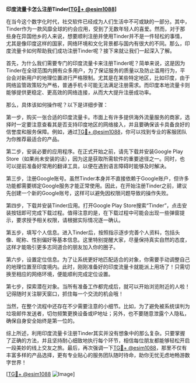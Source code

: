 **印度流量卡怎么注册Tinder[[TG💪+ @esim1088](https://t.me/s/esim1088)]**

在当今这个数字化时代，社交软件已经成为人们生活中不可或缺的一部分。其中，Tinder作为一款风靡全球的约会应用，受到了无数年轻人的喜爱。然而，对于那些身在异国他乡的人来说，想要顺利注册并使用Tinder并不是一件轻松的事情，尤其是像印度这样的国家，网络环境和文化背景都与国内有很大的不同。那么，印度流量卡如何帮助我们成功注册Tinder呢？接下来就让我们一起深入了解。

首先，为什么我们需要专门的印度流量卡来注册Tinder呢？简单来说，这是因为Tinder在全球范围内拥有众多用户，为了保证服务的质量以及防止滥用行为，平台会对新用户的地理位置进行严格限制。尤其是在某些特定地区，比如印度，由于网络监管政策较为严格，普通手机卡可能无法满足注册需求。而印度本地流量卡则能够提供更稳定、更高效的网络连接，从而大大提升注册成功率。

那么，具体该如何操作呢？以下是详细步骤：

第一步，购买一张合适的印度流量卡。市面上有许多提供海外流量服务的商家，选择时一定要注意查看其是否支持印度地区的网络接入，并且要确保该卡具备良好的信誉度和服务保障。例如，通过[TG💪+ @esim1088](https://t.me/s/esim1088)，你可以找到专业的客服团队为你推荐最适合的产品。

第二步，安装必要的应用程序。在正式开始之前，请先下载并安装Google Play Store（如果尚未安装的话），因为这是获取所需软件的重要途径之一。同时，也可以提前准备好常用的翻译工具，以便在遇到语言障碍时能够及时解决。

第三步，注册Google账号。虽然Tinder本身并不直接依赖于Google账户，但许多功能都需要绑定Google服务才能正常使用。因此，在开始注册Tinder之前，建议先创建一个新的Google账号，这样可以避免因权限问题导致的操作失败。

第四步，下载并安装Tinder应用。打开Google Play Store搜索“Tinder”，点击安装按钮即可完成下载过程。值得注意的是，在下载过程中可能会出现一些弹窗提示，要求授予相关权限，请根据实际情况逐一确认。

第五步，填写个人信息。进入Tinder后，按照指示逐步完善个人资料，包括头像、昵称、性别偏好等基本信息。这里特别提醒大家，尽量保持真实自然的态度，这样才能吸引更多志同道合的朋友加入你的圈子。

第六步，设置定位信息。为了让系统更好地匹配适合的对象，你需要手动调整自己的地理位置至印度境内。此时，刚刚准备好的印度流量卡就能派上用场了！只需切换至相应的网络环境，便能顺利完成定位设置。

第七步，探索潜在对象。当所有准备工作都完成后，就可以开始浏览附近的人啦！记得随时关注聊天窗口，抓住每一个交流的机会哦！

当然，在整个流程中还存在不少需要注意的小细节。比如，为了避免被系统误判为垃圾邮件发送者，切勿频繁更换设备或IP地址；另外，也不要随意泄露个人隐私，确保自身安全始终是第一位的。

综上所述，利用印度流量卡注册Tinder其实并没有想象中的那么复杂。只要掌握了正确的方法，并且坚持耐心细致地执行每个环节，相信每位朋友都能够轻松开启一段美妙的线上交友之旅。最后，再次强调一下[TG💪+ @esim1088](https://t.me/s/esim1088)，那里不仅有丰富多样的产品选择，更有专业贴心的服务团队随时待命，助你无忧无虑地畅游数字世界！

[[TG💪+ @esim1088](https://t.me/s/esim1088) ![Image](https://i.postimg.cc/4NQfJmqS/Snipaste-2025-05-13-00-14-12.png)]
